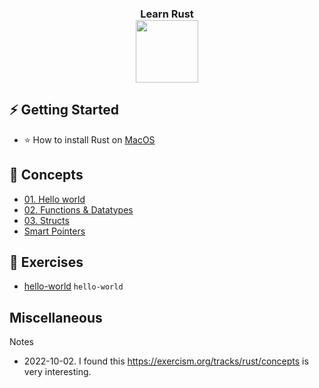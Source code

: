 <h3 align="center">
Learn Rust <br/>

<img style="height: 100px" src="https://upload.wikimedia.org/wikipedia/commons/thumb/d/d5/Rust_programming_language_black_logo.svg/768px-Rust_programming_language_black_logo.svg.png">
</h3>

## ⚡ Getting Started

* ⭐ How to install Rust on [MacOS](installation/how-to-install-rust-on-macos.md)

## 📙 Concepts

* [01. Hello world](concepts/hello-world)  
* [02. Functions & Datatypes](lesson02-functions-datatypes)
* [03. Structs](lesson03-structs)
* [Smart Pointers](smart-pointers)

## 💪 Exercises

* [hello-world]() `hello-world`


## Miscellaneous

Notes

* 2022-10-02. I found this https://exercism.org/tracks/rust/concepts is very interesting. 